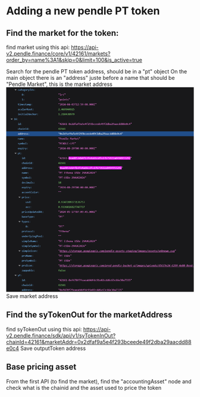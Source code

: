 # Adding a new pendle PT token

## Find the market for the token:
find market using this api: https://api-v2.pendle.finance/core/v1/42161/markets?order_by=name%3A1&skip=0&limit=100&is_active=true

Search for the pendle PT token address, should be in a "pt" object
On the main object there is an "address" juste before a name that should be "Pendle Market", this is the market address
![pendle market](/docs/misc/pendle-json-example.png)
Save market address


## Find the syTokenOut for the marketAddress

find syTokenOut using this api: https://api-v2.pendle.finance/sdk/api/v1/syTokenInOut?chainId=42161&marketAddr=0x2dfaf9a5e4f293bceede49f2dba29aacdd88e0c4
Save outputToken address

## Base pricing asset

From the first API (to find the market), find the "accountingAsset" node and check what is the chainid and the asset used to price the token